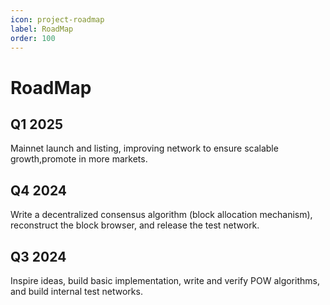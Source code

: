 ```yaml
---
icon: project-roadmap
label: RoadMap
order: 100
---
```

# RoadMap

## Q1 2025

Mainnet launch and listing, improving network to ensure scalable growth,promote in more markets.

## Q4 2024

Write a decentralized consensus algorithm (block allocation mechanism), reconstruct the block browser, and release the test network.

## Q3 2024

Inspire ideas, build basic implementation, write and verify POW algorithms, and build internal test networks.

